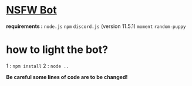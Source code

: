 # [NSFW Bot](https://wonderbotlist.com/fr/bot/592753795574923275)
**requirements :**
`node.js`
`npm`
`discord.js` (version 11.5.1)
`moment`
`random-puppy`


# how to light the bot?

1 : `npm install`
2 : `node ..`

**Be careful some lines of code are to be changed!**
